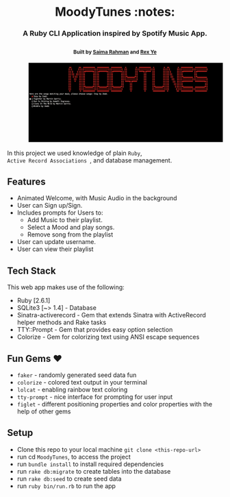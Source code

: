 <h1 align="center">MoodyTunes :notes:</h1>
<h3 align="center"> A Ruby CLI Application inspired by Spotify Music App.</h3>
<h4 align="center">
  <sub>Built by
  <a href="https://github.com/saimaar">Saima Rahman</a> and
  <a href="https://github.com/rexy91"> Rex Ye</a>
  </sub>
</h4>
<p align="center">
  <img style="margin-left:10%" width="90%" height="60%" src="ezgif.com-video-to-gif.gif">
</p>

In this project we used knowledge of plain <code>Ruby</code>, <code> Active Record Associations </code>, and database management.

## Features 
- Animated Welcome, with Music Audio in the background
- User can Sign up/Sign.
- Includes prompts for Users to:
  - Add Music to their playlist.
  - Select a Mood and play songs.
  - Remove song from the playlist 
- User can update username.
- User can view their playlist


## Tech Stack
This web app makes use of the following:
- Ruby [2.6.1]
- SQLite3 [~> 1.4] - Database
- Sinatra-activerecord - Gem that extends Sinatra with ActiveRecord helper methods and Rake tasks
- TTY::Prompt - Gem that provides easy option selection
- Colorize - Gem for colorizing text using ANSI escape sequences


## Fun Gems ♥
- `faker` - randomly generated seed data fun
- `colorize` - colored text output in your terminal
- `lolcat` - enabling rainbow text coloring
- `tty-prompt` - nice interface for prompting for user input
- `figlet` - different positioning properties and color properties with the help of other gems

## Setup
- Clone this repo to your local machine `git clone <this-repo-url>`
- run cd `MoodyTunes`, to access the project
- run `bundle install` to install required dependencies
- run `rake db:migrate` to create tables into the database
- run `rake db:seed` to create seed data
- run `ruby bin/run.rb` to run the app

